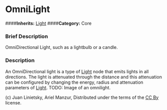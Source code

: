 #  OmniLight  
####**Inherits:** [Light](class_light)
####**Category:** Core

###  Brief Description  
OmniDirectional Light, such as a lightbulb or a candle.

###  Description  
An OmniDirectional light is a type of [Light](class_light) node that emits lights in all directions. The light is attenuated through the distance and this attenuation can be configured by changing the energy, radius and attenuation parameters of [Light](class_light). TODO: Image of an omnilight.


(c) Juan Linietsky, Ariel Manzur, Distributed under the terms of the [CC By](https://creativecommons.org/licenses/by/3.0/legalcode) license.
